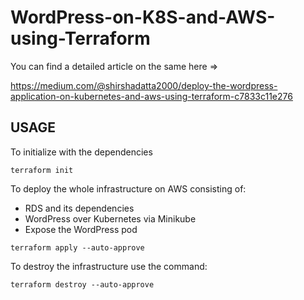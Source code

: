 # WordPress-on-K8S-and-AWS-using-Terraform
 You can find a detailed article on the same here =>

https://medium.com/@shirshadatta2000/deploy-the-wordpress-application-on-kubernetes-and-aws-using-terraform-c7833c11e276
## USAGE
To initialize with the dependencies
```
terraform init
```

To deploy the whole infrastructure on AWS consisting of:

* RDS and its dependencies
* WordPress over Kubernetes via Minikube
* Expose the WordPress pod

```
terraform apply --auto-approve
```

To destroy the infrastructure use the command:
```
terraform destroy --auto-approve
```
